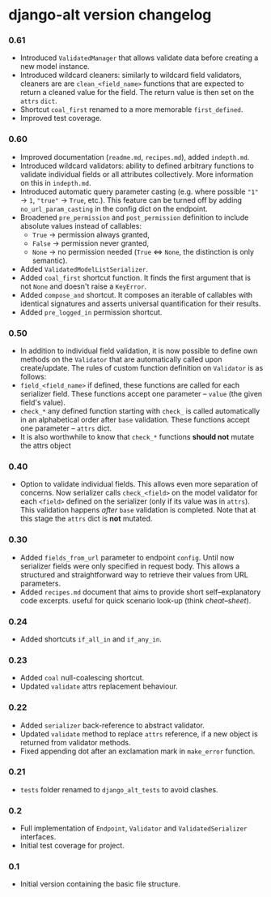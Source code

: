 # django-alt version changelog

### 0.61
 - Introduced `ValidatedManager` that allows validate data before 
 creating a new model instance.
 - Introduced wildcard cleaners: similarly to wildcard field validators, cleaners are
 are `clean_<field_name>` functions that are expected to return a cleaned value
 for the field. The return value is then set on the `attrs` `dict`.
 - Shortcut `coal_first` renamed to a more memorable `first_defined`.
 - Improved test coverage.

### 0.60
 - Improved documentation (`readme.md`, `recipes.md`), added `indepth.md`.
 - Introduced wildcard validators: ability to defined arbitrary functions
 to validate individual fields or all attributes collectively. More information
 on this in `indepth.md`.
 - Introduced automatic query parameter casting (e.g. where possible `"1"` -> `1`, 
 `"true"` -> `True`, etc.). This feature can be turned off by adding
 `no_url_param_casting` in the config dict on the endpoint.
 - Broadened `pre_permission` and `post_permission` definition to include
 absolute values instead of callables:
    - `True`  -> permission always granted,
    - `False` -> permission never granted,
    - `None`  -> no permission needed (`True` <=> `None`, the distinction is only semantic).
 - Added `ValidatedModelListSerializer`.
 - Added `coal_first` shortcut function. It finds the first argument 
 that is not `None` and doesn't raise a `KeyError`.
 - Added `compose_and` shortcut. It composes an iterable of callables 
 with identical signatures and asserts universal quantification for their results.
 - Added `pre_logged_in` permission shortcut.

### 0.50
 - In addition to individual field validation, it is now possible to define
 own methods on the `Validator` that are automatically called upon create/update.
 The rules of custom function definition on `Validator` is as follows:
  - `field_<field_name>` if defined, these functions are called for each serializer field. 
  These functions accept one parameter &ndash; `value` (the given field's value).
  - `check_*` any defined function starting with `check_` is called automatically in an
     alphabetical order after `base` validation. These functions accept one
     parameter &ndash; `attrs` dict.
  - It is also worthwhile to know that `check_*` functions **should not** mutate the
   attrs object

### 0.40
 - Option to validate individual fields. This allows even more separation
 of concerns. Now serializer calls `check_<field>` on the model validator for each
 `<field>` defined on the serializer (only if its value was in `attrs`).
 This validation happens *after* `base` validation is completed. Note that at this stage
 the `attrs` dict is **not** mutated.

### 0.30
 - Added `fields_from_url` parameter to endpoint `config`. Until now  
 serializer fields were only specified in request body. This allows a structured and
  straightforward way to retrieve their values from URL parameters.
 - Added `recipes.md` document that aims to provide short self&ndash;explanatory 
 code excerpts.
 useful for quick scenario look-up (think *cheat&ndash;sheet*).

### 0.24
 - Added shortcuts `if_all_in` and `if_any_in`.

### 0.23
 - Added `coal` null-coalescing shortcut.
 - Updated `validate` attrs replacement behaviour.
 
### 0.22
 - Added `serializer` back-reference to abstract validator.
 - Updated `validate` method to replace `attrs` reference, if a new object is returned from validator methods.
 - Fixed appending dot after an exclamation mark in `make_error` function.
 
### 0.21
- `tests` folder renamed to `django_alt_tests` to avoid clashes. 

### 0.2
- Full implementation of `Endpoint`, `Validator` and `ValidatedSerializer` interfaces.
- Initial test coverage for project.

### 0.1
 - Initial version containing the basic file structure.
